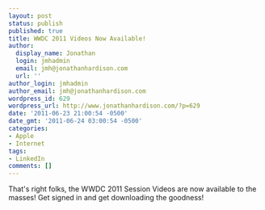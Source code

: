 ```yaml
---
layout: post
status: publish
published: true
title: WWDC 2011 Videos Now Available!
author:
  display_name: Jonathan
  login: jmhadmin
  email: jmh@jonathanhardison.com
  url: ''
author_login: jmhadmin
author_email: jmh@jonathanhardison.com
wordpress_id: 629
wordpress_url: http://www.jonathanhardison.com/?p=629
date: '2011-06-23 21:00:54 -0500'
date_gmt: '2011-06-24 03:00:54 -0500'
categories:
- Apple
- Internet
tags:
- LinkedIn
comments: []
---
```

That's right folks, the WWDC 2011 Session Videos are now available to the masses! Get signed in and get downloading the goodness!
